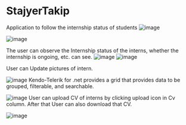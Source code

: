 # StajyerTakip
Application to follow the internship status of students
![image](https://user-images.githubusercontent.com/73609846/188470380-68e9764f-4d9a-4520-9350-ae6385c239b6.png)

![image](https://user-images.githubusercontent.com/73609846/188471449-cfcc32e3-9f6a-4e17-8067-4a9c37dd39fa.png)

The user can observe the Internship status of the interns, whether the internship is ongoing, etc. can see.
![image](https://user-images.githubusercontent.com/73609846/188470445-3612398b-94ca-42cf-a071-962788587524.png)
![image](https://user-images.githubusercontent.com/73609846/188470462-63856a4a-d75c-479e-81d1-153b10208e8c.png)

User can Update pictures of intern.


![image](https://user-images.githubusercontent.com/73609846/188471004-b7c04466-c18d-47dc-a308-aa121261d4ae.png)
Kendo-Telerik for .net provides a grid that provides data to be grouped, filterable, and searchable.

![image](https://user-images.githubusercontent.com/73609846/188471244-c34a333f-45f8-4413-819e-e19b52a4c204.png)
User can upload CV of interns by clicking upload icon in Cv column.
After that User can also download that CV.

![image](https://user-images.githubusercontent.com/73609846/188471408-91308713-d9e7-4dc7-9e93-2a68ff05bc7d.png)
